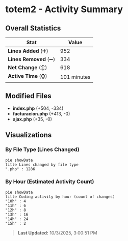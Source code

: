 # totem2 - Activity Summary 

## Overall Statistics

| Stat                   | Value                                                             |
| ---------------------- | ----------------------------------------------------------------- |
| **Lines Added** (➕)   | 952                                          |
| **Lines Removed** (➖) | 334                                        |
| **Net Change** (↕)    | 618                |
| **Active Time** (⌚)   | 101 minutes |


## Modified Files
- **index.php** (+504, -334)
- **facturacion.php** (+413, -0)
- **ajax.php** (+35, -0)

## Visualizations

### By File Type (Lines Changed)

```mermaid
pie showData
title Lines changed by file type
".php" : 1286
```

### By Hour (Estimated Activity Count)

```mermaid
pie showData
title Coding activity by hour (count of changes)
"10h" : 4
"11h" : 6
"12h" : 8
"13h" : 16
"14h" : 24
"15h" : 2
```


> **Last Updated:** 10/3/2025, 3:00:51 PM